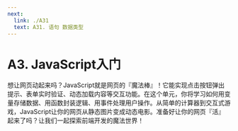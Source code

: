 ```yaml
---
next:
  link: ./A31
  text: A31. 语句 数据类型
---
```


# A3. JavaScript入门

想让网页动起来吗？JavaScript就是网页的『魔法棒』！它能实现点击按钮弹出提示、表单实时验证、动态加载内容等交互功能。在这个单元，你将学习如何用变量存储数据、用函数封装逻辑、用事件处理用户操作。从简单的计算器到交互式游戏，JavaScript让你的网页从静态图片变成动态电影。准备好让你的网页『活』起来了吗？让我们一起探索前端开发的魔法世界！
